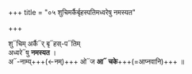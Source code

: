 +++
title = "०५ शुचिमर्कैर्बृहस्पतिमध्वरेषु नमस्यत"

+++

शु᳓चिम् अर्कै᳓र् बृ᳓हस्-प᳓तिम्  
अध्वरे᳓षु **नमस्यत** ।  
अ᳓-नाम्य्+++(←नम्)+++ ओ᳓ज **आ᳓ चके**+++(=आप्नवानि)+++ ॥
